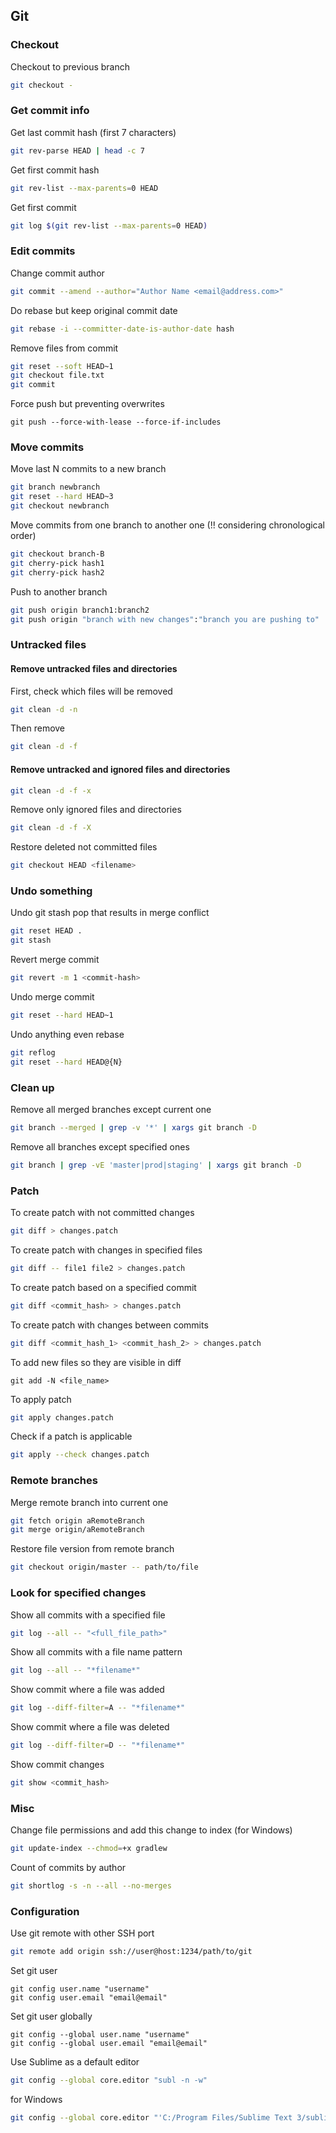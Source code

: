 ## Git

### Checkout
Checkout to previous branch
```bash
git checkout -
```

### Get commit info
Get last commit hash (first 7 characters)
```bash
git rev-parse HEAD | head -c 7
```

Get first commit hash
```bash
git rev-list --max-parents=0 HEAD
```

Get first commit
```bash
git log $(git rev-list --max-parents=0 HEAD)
```

### Edit commits
Change commit author
```bash
git commit --amend --author="Author Name <email@address.com>"
```

Do rebase but keep original commit date
```bash
git rebase -i --committer-date-is-author-date hash
```

Remove files from commit
```bash
git reset --soft HEAD~1 
git checkout file.txt 
git commit
```

Force push but preventing overwrites
```
git push --force-with-lease --force-if-includes
```

### Move commits
Move last N commits to a new branch
```bash
git branch newbranch  
git reset --hard HEAD~3  
git checkout newbranch  
```

Move commits from one branch to another one (!! considering chronological order)
```bash
git checkout branch-B
git cherry-pick hash1
git cherry-pick hash2
```

Push to another branch
```bash
git push origin branch1:branch2  
git push origin "branch with new changes":"branch you are pushing to"  
```

### Untracked files
#### Remove untracked files and directories
First, check which files will be removed
```bash
git clean -d -n
```

Then remove
```bash
git clean -d -f
```

#### Remove untracked and ignored files and directories
```bash
git clean -d -f -x
```

Remove only ignored files and directories
```bash
git clean -d -f -X
```

Restore deleted not committed files
```bash
git checkout HEAD <filename>
```

### Undo something
Undo git stash pop that results in merge conflict
```bash
git reset HEAD .
git stash
```

Revert merge commit
```bash
git revert -m 1 <commit-hash>
```

Undo merge commit
```bash
git reset --hard HEAD~1
```

Undo anything even rebase
```bash
git reflog
git reset --hard HEAD@{N}
```

### Clean up
Remove all merged branches except current one
```bash
git branch --merged | grep -v '*' | xargs git branch -D
```

Remove all branches except specified ones
```bash
git branch | grep -vE 'master|prod|staging' | xargs git branch -D
```

### Patch
To create patch with not committed changes
```bash
git diff > changes.patch
```

To create patch with changes in specified files
```bash
git diff -- file1 file2 > changes.patch
```

To create patch based on a specified commit
```bash
git diff <commit_hash> > changes.patch
```

To create patch with changes between commits
```bash
git diff <commit_hash_1> <commit_hash_2> > changes.patch
```

To add new files so they are visible in diff
```
git add -N <file_name>
```

To apply patch
```bash
git apply changes.patch
```

Check if a patch is applicable
```bash
git apply --check changes.patch
```

### Remote branches
Merge remote branch into current one
```bash
git fetch origin aRemoteBranch
git merge origin/aRemoteBranch
```

Restore file version from remote branch
```bash
git checkout origin/master -- path/to/file
```

### Look for specified changes
Show all commits with a specified file
```bash
git log --all -- "<full_file_path>"
```

Show all commits with a file name pattern
```bash
git log --all -- "*filename*"
```

Show commit where a file was added
```bash
git log --diff-filter=A -- "*filename*"
```

Show commit where a file was deleted
```bash
git log --diff-filter=D -- "*filename*"
```

Show commit changes
```bash
git show <commit_hash>
```

### Misc
Change file permissions and add this change to index (for Windows)
```bash
git update-index --chmod=+x gradlew
```

Count of commits by author
```bash
git shortlog -s -n --all --no-merges
```

### Configuration
Use git remote with other SSH port
```bash
git remote add origin ssh://user@host:1234/path/to/git
```

Set git user
```
git config user.name "username"
git config user.email "email@email"
```

Set git user globally
```
git config --global user.name "username"
git config --global user.email "email@email"
```

Use Sublime as a default editor
```bash
git config --global core.editor "subl -n -w"
```
for Windows
```bash
git config --global core.editor "'C:/Program Files/Sublime Text 3/sublime_text.exe' -w"
```
